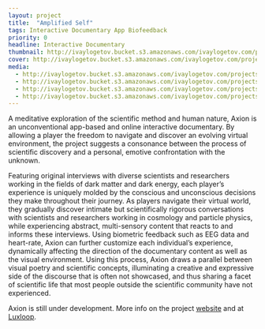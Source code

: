 ```yaml
---
layout: project
title:  "Amplified Self"
tags: Interactive Documentary App Biofeedback
priority: 0
headline: Interactive Documentary
thumbnail: http://ivaylogetov.bucket.s3.amazonaws.com/ivaylogetov.com/projects/axion/axion.jpg
cover: http://ivaylogetov.bucket.s3.amazonaws.com/ivaylogetov.com/projects/axion/01.png
media:
  - http://ivaylogetov.bucket.s3.amazonaws.com/ivaylogetov.com/projects/axion/02.png
  - http://ivaylogetov.bucket.s3.amazonaws.com/ivaylogetov.com/projects/axion/03.png
  - http://ivaylogetov.bucket.s3.amazonaws.com/ivaylogetov.com/projects/axion/04.jpg
  - http://ivaylogetov.bucket.s3.amazonaws.com/ivaylogetov.com/projects/axion/vidThumb.jpg
---
```

A meditative exploration of the scientific method and human nature, Axion is an unconventional app-based and online interactive documentary. By allowing a player the freedom to navigate and discover an evolving virtual environment, the project suggests a consonance between the process of scientific discovery and a personal, emotive confrontation with the unknown.

Featuring original interviews with diverse scientists and researchers working in the fields of dark matter and dark energy, each player’s experience is uniquely molded by the conscious and unconscious decisions they make throughout their journey. As players navigate their virtual world, they gradually discover intimate but scientifically rigorous conversations with scientists and researchers working in cosmology and particle physics, while experiencing abstract, multi-sensory content that reacts to and informs these interviews. Using biometric feedback such as EEG data and heart-rate, Axion can further customize each individual’s experience, dynamically affecting the direction of the documentary content as well as the visual environment. Using this process, Axion draws a parallel between visual poetry and scientific concepts, illuminating a creative and expressive side of the discourse that is often not showcased, and thus sharing a facet of scientific life that most people outside the scientific community have not experienced.

Axion is still under development.
More info on the project [website](http://axion.is) and at [Luxloop](http://luxloop.com/axion).
